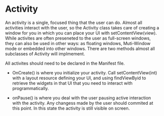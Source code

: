 # Activity
An activity is a single, focused thing that the user can do. Almost all activities interact with the user, so the Activity class takes care of creating a window for you in which you can place your UI with setContentView(view). While activites are often preseneted to the user as full-screen windows, they can also be used in other ways: as floating windows, Muti-Window mode or embedded into other windows. There are two methods almost all subclasses of Activity will implmement. 

All activites should need to be declared in the Manifest file. 

- OnCreate()
is where you initialize your activity. Call setContentView(int) with a layout resource defining your UI, and using findViewByid to retrieve the widgets in that UI that you need to interact with programmatically. 

- onPause()
is where you deal with the user pausing active interaction with the activity. Any changess made by the user should commited at this point. In this state the activity is still visible on screen. 
